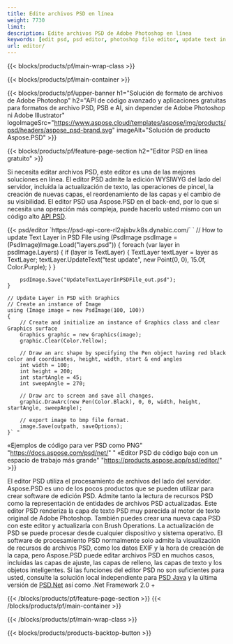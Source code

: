 ```yaml
---
title: Edite archivos PSD en línea
weight: 7730
limit: 
description: Edite archivos PSD de Adobe Photoshop en línea
keywords: [edit psd, psd editor, photoshop file editor, update text in psd, update psd]
url: editor/
---
```


{{< blocks/products/pf/main-wrap-class >}}


{{< blocks/products/pf/main-container >}}

{{< blocks/products/pf/upper-banner h1="Solución de formato de archivos de Adobe Photoshop" h2="API de código avanzado y aplicaciones gratuitas para formatos de archivo PSD, PSB e AI, sin depender de Adobe Photoshop ni Adobe Illustrator" logoImageSrc="https://www.aspose.cloud/templates/aspose/img/products/psd/headers/aspose_psd-brand.svg" imageAlt="Solución de producto Aspose.PSD" >}}

{{< blocks/products/pf/feature-page-section h2="Editor PSD en línea gratuito" >}}
<p>Si necesita editar archivos PSD, este editor es una de las mejores soluciones en línea. El editor PSD admite la edición WYSIWYG del lado del servidor, incluida la actualización de texto, las operaciones de pincel, la creación de nuevas capas, el reordenamiento de las capas y el cambio de su visibilidad. El editor PSD usa Aspose.PSD en el back-end, por lo que si necesita una operación más compleja, puede hacerlo usted mismo con un código alto <a href="/psd/{{< lang-code >}}">API PSD</a>.</p>
{{< psd/editor `https://psd-api-core-rl2ajsbv.k8s.dynabic.com/` 
`	// How to update Text Layer in PSD File
	using (PsdImage psdImage = (PsdImage)Image.Load("layers.psd"))
  	{
		foreach (var layer in psdImage.Layers)
		{
			if (layer is TextLayer)
			{
				TextLayer textLayer = layer as TextLayer;
				textLayer.UpdateText("test update", new Point(0, 0), 15.0f, Color.Purple);
			}
		}

		psdImage.Save("UpdateTextLayerInPSDFile_out.psd");
	}
	
	// Update Layer in PSD with Graphics
	// Create an instance of Image
	using (Image image = new PsdImage(100, 100))
	{
		// Create and initialize an instance of Graphics class and clear Graphics surface
		Graphics graphic = new Graphics(image);
		graphic.Clear(Color.Yellow);

		// Draw an arc shape by specifying the Pen object having red black color and coordinates, height, width, start & end angles                 
		int width = 100;
		int height = 200;
		int startAngle = 45;
		int sweepAngle = 270;

		// Draw arc to screen and save all changes.
		graphic.DrawArc(new Pen(Color.Black), 0, 0, width, height, startAngle, sweepAngle);

		// export image to bmp file format.
		image.Save(outpath, saveOptions);
	}` "
«Ejemplos de código para ver PSD como PNG"  "https://docs.aspose.com/psd/net/" "
«Editor PSD de código bajo con un espacio de trabajo más grande" "https://products.aspose.app/psd/editor/" >}}
<p>El editor PSD utiliza el procesamiento de archivos del lado del servidor. Aspose.PSD es uno de los pocos productos que se pueden utilizar para crear software de edición PSD. Admite tanto la lectura de recursos PSD como la representación de entidades de archivos PSD actualizadas. Este editor PSD renderiza la capa de texto PSD muy parecida al motor de texto original de Adobe Photoshop. También puedes crear una nueva capa PSD con este editor y actualizarla con Brush Operations. La actualización de PSD se puede procesar desde cualquier dispositivo y sistema operativo. El software de procesamiento PSD normalmente solo admite la visualización de recursos de archivos PSD, como los datos EXIF y la hora de creación de la capa, pero Aspose.PSD puede editar archivos PSD en muchos casos, incluidas las capas de ajuste, las capas de relleno, las capas de texto y los objetos inteligentes. Si las funciones del editor PSD no son suficientes para usted, consulte la solución local independiente para <a href="/psd/{{< lang-code >}}java">PSD Java</a> y la última versión de <a href="/psd/{{< lang-code >}}net">PSD.Net</a> así como .Net Framework 2.0 +</p>

{{< /blocks/products/pf/feature-page-section >}}
{{< /blocks/products/pf/main-container >}}


{{< /blocks/products/pf/main-wrap-class >}}

{{< blocks/products/products-backtop-button >}}
